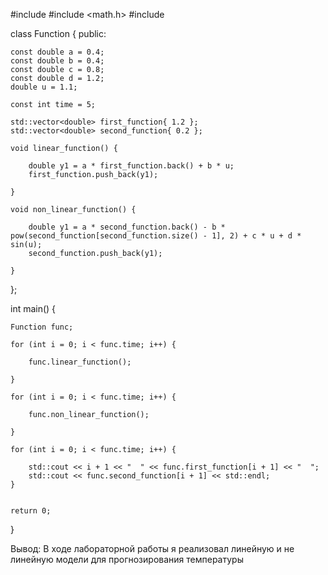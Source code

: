#include <iostream>
#include <math.h>
#include <vector>

class Function {
public:

	const double a = 0.4;
	const double b = 0.4;
	const double c = 0.8;
	const double d = 1.2;
	double u = 1.1;

	const int time = 5;

	std::vector<double> first_function{ 1.2 };
	std::vector<double> second_function{ 0.2 };

	void linear_function() {

		double y1 = a * first_function.back() + b * u;
		first_function.push_back(y1);

	}

	void non_linear_function() {

		double y1 = a * second_function.back() - b * pow(second_function[second_function.size() - 1], 2) + c * u + d * sin(u);
		second_function.push_back(y1);

	}

};

int main() {

	Function func;

	for (int i = 0; i < func.time; i++) {

		func.linear_function();

	}

	for (int i = 0; i < func.time; i++) {

		func.non_linear_function();

	}

	for (int i = 0; i < func.time; i++) {
		
		std::cout << i + 1 << "  " << func.first_function[i + 1] << "  ";
		std::cout << func.second_function[i + 1] << std::endl;
	}


	return 0;
}

Вывод: В ходе лабораторной работы я реализовал линейную и не линейную модели для прогнозирования температуры